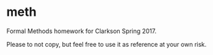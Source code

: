 # meth
Formal Methods homework for Clarkson Spring 2017.

Please to not copy, but feel free to use it as reference at your own risk.

